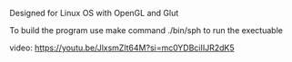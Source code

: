Designed for Linux OS with OpenGL and Glut

To build the program use make command
./bin/sph to run the exectuable

video: https://youtu.be/JlxsmZlt64M?si=mc0YDBciIIJR2dK5